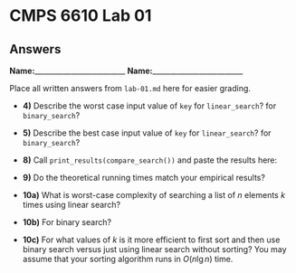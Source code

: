 # CMPS 6610 Lab 01
## Answers

**Name:**_________________________
**Name:**_________________________


Place all written answers from `lab-01.md` here for easier grading.

- **4)** Describe the worst case input value of `key` for `linear_search`? for `binary_search`? 

- **5)** Describe the best case input value of `key` for `linear_search`? for `binary_search`? 

- **8)** Call `print_results(compare_search())` and paste the results here:

- **9)** Do the theoretical running times match your empirical results?

- **10a)** What is worst-case complexity of searching a list of $n$ elements $k$ times using linear search? 

- **10b)** For binary search? 

- **10c)** For what values of $k$ is it more efficient to first sort and then use binary search versus just using linear search without sorting? You may assume that your sorting algorithm runs in $O(n \lg n)$ time.

   
